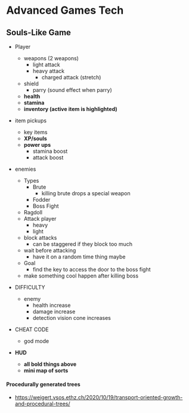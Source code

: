 # Advanced Games Tech



## Souls-Like Game

- Player
  - weapons (2 weapons)
    - light attack
    - heavy attack
      - charged attack (stretch)
  - shield
    - parry (sound effect when parry)
  - **health**
  - **stamina**
  - **inventory (active item is highlighted)**

- item pickups
  - key items
  - **XP/souls**
  - **power ups**  
    - stamina boost
    - attack boost
- enemies
  - Types
    - Brute
      - killing brute drops a special weapon
    - Fodder
    - Boss Fight
  - Ragdoll
  - Attack player
    - heavy
    - light
  - block attacks
    - can be staggered if they block too much
  - wait before attacking
    - have it on a random time thing maybe
  - Goal
    - find the key to access the door to the boss fight
  - make something cool happen after killing boss
  
- DIFFICULTY
  - enemy
    - health increase
    - damage increase
    - detection vision cone increases
- CHEAT CODE
  - god mode
- **HUD**
  - **all bold things above**
  - **mini map of sorts**


#### Procedurally generated trees
- https://weigert.vsos.ethz.ch/2020/10/19/transport-oriented-growth-and-procedural-trees/